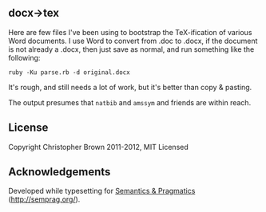 ## docx->tex

Here are few files I've been using to bootstrap the TeX-ification of various Word documents. I use Word to convert from .doc to .docx, if the document is not already a .docx, then just save as normal, and run something like the following:

    ruby -Ku parse.rb -d original.docx

It's rough, and still needs a lot of work, but it's better than copy & pasting.

The output presumes that `natbib` and `amssym` and friends are within reach.

## License

Copyright Christopher Brown 2011-2012, MIT Licensed

## Acknowledgements

Developed while typesetting for [Semantics & Pragmatics](http://semprag.org/) (http://semprag.org/).
